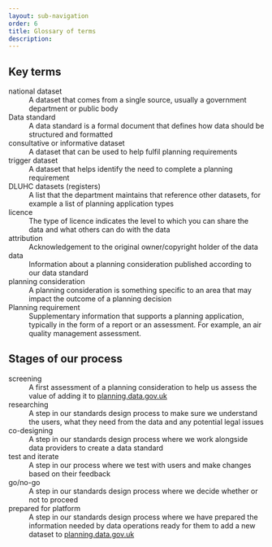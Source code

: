 ```yaml
---
layout: sub-navigation
order: 6
title: Glossary of terms
description:
---
```


## Key terms

<dl class="govuk-summary-list">
  <div class="govuk-summary-list__row">
    <dt class="govuk-summary-list__key">
      national dataset
    </dt>
    <dd class="govuk-summary-list__value">
      A dataset that comes from a single source, usually a government department or public body
    </dd>
  </div>
  <div class='govuk-summary-list__row'>
    <dt class='govuk-summary-list__key'>
      Data standard
    </dt>
    <dd class='govuk-summary-list__value'>
      A data standard is a formal document that defines how data should be structured and formatted
    </dd>
  </div>
  <div class='govuk-summary-list__row'>
    <dt class='govuk-summary-list__key'>
      consultative or informative dataset
    </dt>
    <dd class='govuk-summary-list__value'>
      A dataset that can be used to help fulfil planning requirements
    </dd>
  </div>
  <div class='govuk-summary-list__row'>
    <dt class='govuk-summary-list__key'>
      trigger dataset 
    </dt>
    <dd class='govuk-summary-list__value'>
      A dataset that helps identify the need to complete a planning requirement
    </dd>
  </div>
  <div class='govuk-summary-list__row'>
    <dt class='govuk-summary-list__key'>
      DLUHC datasets (registers)
    </dt>
    <dd class='govuk-summary-list__value'>
      A list that the department maintains that reference other datasets, for example a list of planning application types
    </dd>
  </div>
  <div class='govuk-summary-list__row'>
    <dt class='govuk-summary-list__key'>
      licence
    </dt>
    <dd class='govuk-summary-list__value'>
      The type of licence indicates the level to which you can share the data and what others can do with the data
    </dd>
  </div>
  <div class='govuk-summary-list__row'>
    <dt class='govuk-summary-list__key'>
      attribution
    </dt>
    <dd class='govuk-summary-list__value'>
      Acknowledgement to the original owner/copyright holder of the data
    </dd>
  </div>
  <div class='govuk-summary-list__row'>
    <dt class='govuk-summary-list__key'>
      data
    </dt>
    <dd class='govuk-summary-list__value'>
      Information about a planning consideration published according to our data standard
    </dd>
  </div>
  <div class='govuk-summary-list__row'>
    <dt class='govuk-summary-list__key'>
      planning consideration
    </dt>
    <dd class='govuk-summary-list__value'>
      A planning consideration is something specific to an area that may impact the outcome of a planning decision
    </dd>
  </div>
  <div class='govuk-summary-list__row'>
    <dt class='govuk-summary-list__key'>
      Planning requirement
    </dt>
    <dd class='govuk-summary-list__value'>
      Supplementary information that supports a planning application, typically in the form of a report or an assessment. For example, an air quality management assessment.
    </dd>
  </div>
</dl>

## Stages of our process

<dl class="govuk-summary-list">
  <div class='govuk-summary-list__row'>
    <dt class='govuk-summary-list__key'>
      screening
    </dt>
    <dd class='govuk-summary-list__value'>
      A first assessment of a planning consideration to help us assess the value of adding it to <a class="govuk-link" href="https://www.planning.data.gov.uk/">planning.data.gov.uk</a>
    </dd>
  </div>
  <div class='govuk-summary-list__row'>
    <dt class='govuk-summary-list__key'>
      researching
    </dt>
    <dd class='govuk-summary-list__value'>
      A step in our standards design process to make sure we understand the users, what they need from the data and any potential legal issues
    </dd>
  </div>
  <div class='govuk-summary-list__row'>
    <dt class='govuk-summary-list__key'>
      co-designing
    </dt>
    <dd class='govuk-summary-list__value'>
      A step in our standards design process where we work alongside data providers to create a data standard
    </dd>
  </div>
  <div class='govuk-summary-list__row'>
    <dt class='govuk-summary-list__key'>
      test and iterate
    </dt>
    <dd class='govuk-summary-list__value'>
      A step in our process where we test with users and make changes based on their feedback
    </dd>
  </div>
  <div class='govuk-summary-list__row'>
    <dt class='govuk-summary-list__key'>
      go/no-go
    </dt>
    <dd class='govuk-summary-list__value'>
      A step in our standards design process where we decide whether or not to proceed 
    </dd>
  </div>
  <div class='govuk-summary-list__row'>
    <dt class='govuk-summary-list__key'>
      prepared for platform
    </dt>
    <dd class='govuk-summary-list__value'>
      A step in our standards design process where we have prepared the information needed by data operations ready for them to add a new dataset to <a class="govuk-link" href="https://www.planning.data.gov.uk/">planning.data.gov.uk</a> 
    </dd>
  </div>
</dl>
